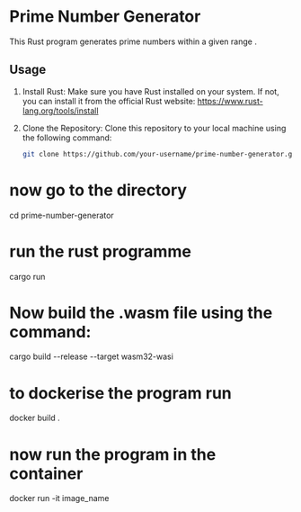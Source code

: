 # Prime Number Generator

This Rust program generates prime numbers within a given range .

## Usage

1. Install Rust: Make sure you have Rust installed on your system. If not, you can install it from the official Rust website: https://www.rust-lang.org/tools/install

2. Clone the Repository: Clone this repository to your local machine using the following command:

   ```bash
   git clone https://github.com/your-username/prime-number-generator.git
# now go to the directory
cd prime-number-generator
# run the rust programme
cargo run
# Now build the .wasm file using the command:
cargo build --release --target wasm32-wasi
# to dockerise the program run 
docker build .
# now run the program in the container
docker run -it image_name



